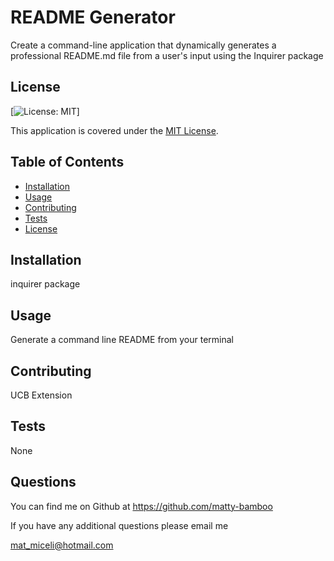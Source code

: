# README Generator
  Create a command-line application that dynamically generates a professional README.md file from a user's input using the Inquirer package


## License

[![License: MIT](https://img.shields.io/badge/License-MIT-yellow.svg)]

This application is covered under the [MIT License](https://opensource.org/licenses/MIT).


## Table of Contents
- [Installation](#installation)
- [Usage](#usage)
- [Contributing](#contributing)
- [Tests](#tests)
- [License](#questions)

## Installation
inquirer package

## Usage
Generate a command line README from your terminal

## Contributing
UCB Extension

## Tests
None

## Questions
You can find me on Github at https://github.com/matty-bamboo
>
If you have any additional questions please email me
>  
mat_miceli@hotmail.com

